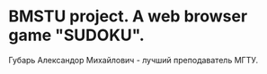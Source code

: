 # BMSTU project. A web browser game "SUDOKU".
Губарь Александор Михайлович - лучший преподаватель МГТУ.
